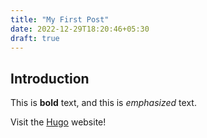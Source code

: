 ```yaml
---
title: "My First Post"
date: 2022-12-29T18:20:46+05:30
draft: true
---
```

## Introduction

This is **bold** text, and this is *emphasized* text.

Visit the [Hugo](https://gohugo.io) website!

